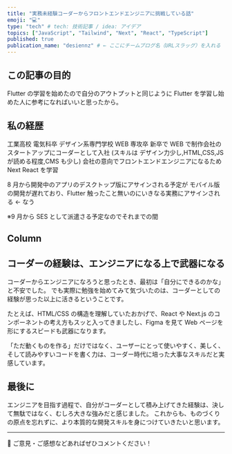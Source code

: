 ```yaml
---
title: "実務未経験コーダーからフロントエンドエンジニアに挑戦している話"
emoji: "💻️"
type: "tech" # tech: 技術記事 / idea: アイデア
topics: ["JavaScript", "Tailwind", "Next", "React", "TypeScript"]
published: true
publication_name: "desiennz" # ← ここにチームブログ名（URLスラッグ）を入れる
---
```


## この記事の目的

Flutter の学習を始めたので自分のアウトプットと同じように Flutter を学習し始めた人に参考になればいいと思ったから。

## 私の経歴

工業高校 電気科卒
デザイン系専門学校 WEB 専攻卒
新卒で WEB で制作会社のスタートアップにコーダーとして入社
(スキルは デザイン力少し,HTML,CSS,JS が読める程度,CMS も少し)
会社の意向でフロントエンドエンジニアになるため Next React を学習

8 月から開発中のアプリのデスクトップ版にアサインされる予定が
モバイル版の開発が遅れており、Flutter 触ったこと無いのにいきなる実務にアサインされる ← なう

※9 月から SES として派遣さる予定なのでそれまでの間

## Column

## コーダーの経験は、エンジニアになる上で武器になる

コーダーからエンジニアになろうと思ったとき、最初は「自分にできるのかな」と不安でした。
でも実際に勉強を始めてみて気づいたのは、コーダーとしての経験が思った以上に活きるということです。

たとえば、HTML/CSS の構造を理解していたおかげで、React や Next.js のコンポーネントの考え方もスッと入ってきましたし、Figma を見て Web ページを形にするスピードも武器になります。

「ただ動くものを作る」だけではなく、ユーザーにとって使いやすく、美しく、そして読みやすいコードを書く力は、コーダー時代に培った大事なスキルだと実感しています。

## 最後に

エンジニアを目指す過程で、自分がコーダーとして積み上げてきた経験は、決して無駄ではなく、むしろ大きな強みだと感じました。
これからも、ものづくりの原点を忘れずに、より本質的な開発スキルを身につけていきたいと思います。

---

📌 ご意見・ご感想などあればぜひコメントください！
